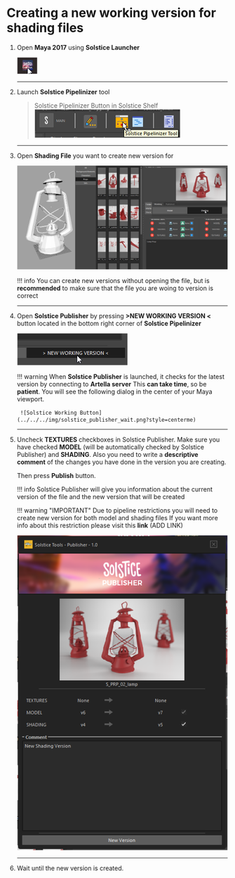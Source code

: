 # **Creating a new working version for shading files**


1. Open **Maya 2017** using **Solstice Launcher**

    ![Solstice Working Button](../../../img/model_working_0.png?style=centerme)

    ***

2. Launch **Solstice Pipelinizer** tool

    > Solstice Pipelinizer Button in Solstice Shelf
    ![Solstice Working Button](../../../img/model_working_1.png?style=centerme)

    ***

3. Open **Shading File** you want to create new version for

    ![Solstice Working Button](../../../img/shading_working_0.png?style=centerme)
    
    !!! info
        You can create new versions without opening the file, but is **recommended** to make sure that the file
        you are woing to version is correct
    
    ***
    
4. Open **Solstice Publisher** by pressing **>NEW WORKING VERSION <** button located in the bottom right corner of  **Solstice Pipelinizer**

    ![Solstice Working Button](../../../img/model_working_3.png?style=centerme)
    
    !!! warning
        When **Solstice Publisher** is launched, it checks for the latest version by connecting to **Artella server**
        This **can take time**, so be **patient**. You will see the following dialog in the center of your Maya viewport.
        
        ![Solstice Working Button](../../../img/solstice_publisher_wait.png?style=centerme)

    ***

5. Uncheck **TEXTURES** checkboxes in Solstice Publisher. Make sure you have checked **MODEL** (will be automatically
checked by Solstice Publisher) and **SHADING**.
Also you need to write a **descriptive comment** of the changes you have done in the version you are creating.

    Then press **Publish** button.
    
    !!! info
        Solstice Publisher will give you information about the current version of the file and the new version
        that will be created
        
    !!! warning "IMPORTANT"
        Due to pipeline restrictions you will need to create new version for both model and shading files If you want 
        more info about this restriction please visit this **link** (ADD LINK)
        
    ![Solstice Working Button](../../../img/shading_working_1.png?style=centerme)
    
    ***
    
6. Wait until the new version is created. 
